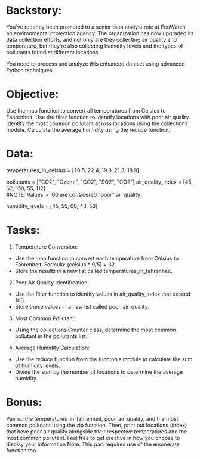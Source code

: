 <!-- Exercise: Advanced Environmental Data Analysis -->
# Backstory:

You've recently been promoted to a senior data analyst role at EcoWatch, an environmental protection agency. The organization has now upgraded its data collection efforts, and not only are they collecting air quality and temperature, but they're also collecting humidity levels and the types of pollutants found at different locations.

You need to process and analyze this enhanced dataset using advanced Python techniques.

# Objective:
Use the map function to convert all temperatures from Celsius to Fahrenheit.
Use the filter function to identify locations with poor air quality.
Identify the most common pollutant across locations using the collections module.
Calculate the average humidity using the reduce function.

# Data:

temperatures_in_celsius = [20.5, 22.4, 19.8, 21.3, 18.9]

pollutants = ["CO2", "Ozone", "CO2", "SO2", "CO2"]
air_quality_index = [45, 62, 150, 55, 112]  
#NOTE: Values > 100 are considered "poor" air quality.


humidity_levels = [45, 55, 60, 48, 53]

# Tasks:
1) Temperature Conversion:
- Use the map function to convert each temperature from Celsius to Fahrenheit.
Formula: (celsius * 9/5) + 32
- Store the results in a new list called temperatures_in_fahrenheit.

2) Poor Air Quality Identification:
- Use the filter function to identify values in air_quality_index that exceed 100.
- Store these values in a new list called poor_air_quality.

3) Most Common Pollutant:
- Using the collections.Counter class, determine the most common pollutant in the pollutants list.

4) Average Humidity Calculation:
- Use the reduce function from the functools module to calculate the sum of humidity levels.
- Divide the sum by the number of locations to determine the average humidity.

# Bonus:
Pair up the temperatures_in_fahrenheit, poor_air_quality, and the most common pollutant using the zip function. 
Then, print out locations (index) that have poor air quality alongside their respective temperatures and the most common pollutant. Feel free to get creative in how you choose to display your information
Note: This part requires use of the enumerate function too.
